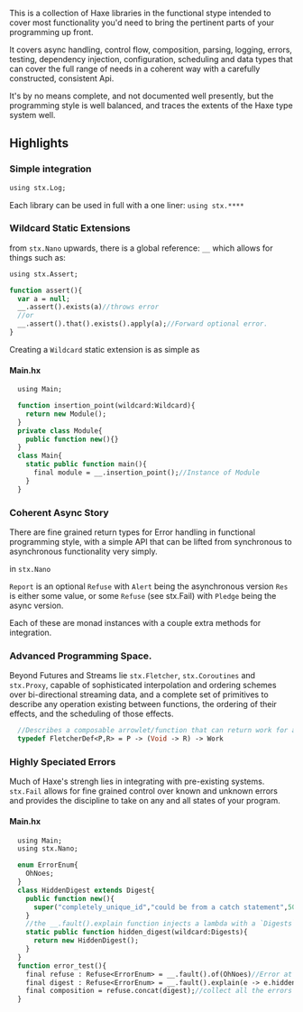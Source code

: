 This is a collection of Haxe libraries in the functional stype intended to cover most functionality you'd need to bring the pertinent parts of your programming up front.

It covers async handling, control flow, composition, parsing, logging, errors, testing, dependency injection, configuration, scheduling and data types that can cover the full range of needs in a coherent way with a carefully constructed, consistent Api.

It's by no means complete, and not documented well presently, but the programming style is well balanced, and traces the extents of the Haxe type system well.

## Highlights

### Simple integration

```haxe
using stx.Log;
```

Each library can be used in full with a one liner: `using stx.****` 


### Wildcard Static Extensions

from `stx.Nano` upwards, there is a global reference: `__` which allows for things such as:

```haxe
using stx.Assert;

function assert(){
  var a = null;
  __.assert().exists(a)//throws error
  //or
  __.assert().that().exists().apply(a);//Forward optional error.
}
```

Creating a `Wildcard` static extension is as simple as

#### Main.hx
```haxe
  using Main;

  function insertion_point(wildcard:Wildcard){
    return new Module();
  }
  private class Module{
    public function new(){}
  }
  class Main{
    static public function main(){
      final module = __.insertion_point();//Instance of Module
    }
  }
```

### Coherent Async Story

There are fine grained return types for Error handling in functional programming style, with a simple API that can 
be lifted from synchronous to asynchronous functionality very simply.

in `stx.Nano`

`Report` is an optional `Refuse` with `Alert` being the asynchronous version
`Res` is either some value, or some `Refuse` (see stx.Fail) with `Pledge` being the async version.

Each of these are monad instances with a couple extra methods for integration.

### Advanced Programming Space.     
    
    
Beyond Futures and Streams lie `stx.Fletcher`, `stx.Coroutines` and `stx.Proxy`, capable of sophisticated interpolation and ordering schemes over bi-directional streaming data, and a complete set of primitives to describe any operation existing between functions, the ordering of their effects, and the scheduling of those effects.

```haxe
  //Describes a composable arrowlet/function that can return work for a scheduler to perform.
  typedef FletcherDef<P,R> = P -> (Void -> R) -> Work
```

### Highly Speciated Errors

Much of Haxe's strengh lies in integrating with pre-existing systems. `stx.Fail` allows for fine grained control over known and unknown errors and provides the discipline to take on any and all states of your program.

#### Main.hx
```haxe
  using Main;
  using stx.Nano;

  enum ErrorEnum{
    OhNoes;
  }
  class HiddenDigest extends Digest{
    public function new(){
      super("completely_unique_id","could be from a catch statement",500);
    }
    //the __.fault().explain function injects a lambda with a `Digests` wildcard that you can use.
    static public function hidden_digest(wildcard:Digests){
      return new HiddenDigest();
    }
  }
  function error_test(){
    final refuse : Refuse<ErrorEnum> = __.fault().of(OhNoes)//Error at exact Pos to be passed around;
    final digest : Refuse<ErrorEnum> = __.fault().explain(e -> e.hidden_digest())//compatible with Refuse<ErrorEnum> but hidden for many of the composition functions as considered to be unrecoverable.
    final composition = refuse.concat(digest);//collect all the errors
  }
```
